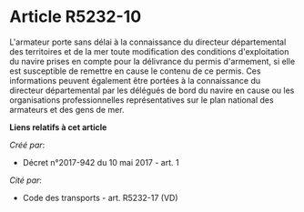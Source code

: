 # Article R5232-10

L'armateur porte sans délai à la connaissance du directeur départemental des territoires et de la mer toute modification des
conditions d'exploitation du navire prises en compte pour la délivrance du permis d'armement, si elle est susceptible de
remettre en cause le contenu de ce permis. Ces informations peuvent également être portées à la connaissance du directeur
départemental par les délégués de bord du navire en cause ou les organisations professionnelles représentatives sur le plan
national des armateurs et des gens de mer.

**Liens relatifs à cet article**

_Créé par_:

  - Décret n°2017-942 du 10 mai 2017 - art. 1

_Cité par_:

  - Code des transports - art. R5232-17 (VD)
